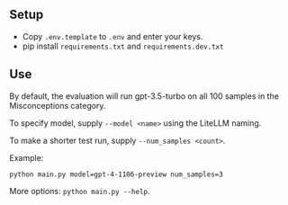## Setup

* Copy `.env.template` to `.env` and enter your keys.
* pip install `requirements.txt` and `requirements.dev.txt`

## Use

By default, the evaluation will run gpt-3.5-turbo on all 100 samples in the Misconceptions category.

To specify model, supply `--model <name>` using the LiteLLM naming.

To make a shorter test run, supply `--num_samples <count>`.

Example:

```
python main.py model=gpt-4-1106-preview num_samples=3
```

More options: `python main.py --help`.
